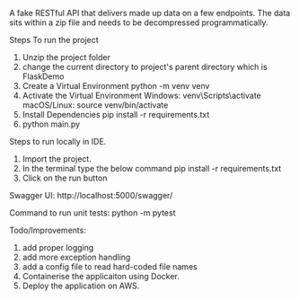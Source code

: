 A fake RESTful API that delivers made up data on a few endpoints. The data sits within 
a zip file and needs to be decompressed programmatically. 

Steps To run the project
1. Unzip the project folder
2. change the current directory to project's parent directory which is FlaskDemo
3. Create a Virtual Environment
   python -m venv venv
4. Activate the Virtual Environment
   Windows:
   venv\Scripts\activate
   macOS/Linux:
   source venv/bin/activate
5. Install Dependencies
   pip install -r requirements.txt
6. python main.py

Steps to run locally in IDE.
1. Import the project.
2. In the terminal type the below command
   pip install -r requirements.txt
3. Click on the run button

Swagger UI:
http://localhost:5000/swagger/

Command to run unit tests:
python -m pytest

Todo/Improvements:
1. add proper logging
2. add more exception handling
3. add a config file to read hard-coded file names
4. Containerise the applicaiton using Docker.
5. Deploy the application on AWS.